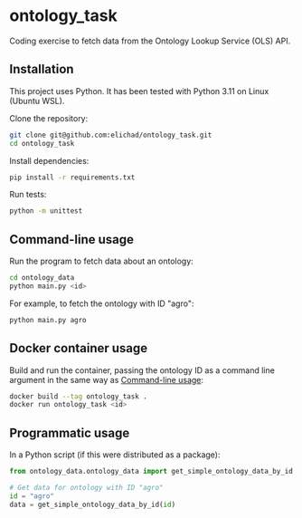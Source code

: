 # ontology_task

Coding exercise to fetch data from the Ontology Lookup Service (OLS) API.

## Installation

This project uses Python. It has been tested with Python 3.11 on Linux (Ubuntu WSL).

Clone the repository:

```bash
git clone git@github.com:elichad/ontology_task.git
cd ontology_task
```

Install dependencies:

```bash
pip install -r requirements.txt
```

Run tests:

```bash
python -m unittest
```

## Command-line usage

Run the program to fetch data about an ontology:

```bash
cd ontology_data
python main.py <id>
```

For example, to fetch the ontology with ID "agro":

```bash
python main.py agro
```

## Docker container usage

Build and run the container, passing the ontology ID as a command line argument in the same way as [Command-line usage](#command-line-usage):

```bash
docker build --tag ontology_task .
docker run ontology_task <id>
```

## Programmatic usage

In a Python script (if this were distributed as a package):

```python
from ontology_data.ontology_data import get_simple_ontology_data_by_id

# Get data for ontology with ID "agro"
id = "agro"
data = get_simple_ontology_data_by_id(id)
```
